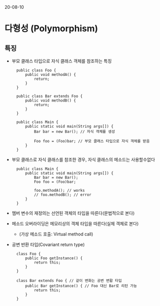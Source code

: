 20-08-10
# 다형성 (Polymorphism)
## 특징
* 부모 클래스 타입으로 자식 클래스 객체를 참조하는 특징 

        public class Foo {
            public void methodA() {
                return;
            }
        }
        
        public class Bar extends Foo {
            public void methodB() {
                return;
            }
        }
        
        public class Main {
            public static void main(String args[]) {
                Bar bar = new Bar(); // 자식 객체를 생성
        
                Foo foo = (Foo)bar; // 부모 클래스 타입으로 자식 객체를 받음 
            }
        }
* 부모 클래스로 자식 클래스를 참조한 경우, 자식 클래스의 메소드는 사용할수없다

        public class Main {
            public static void main(String args[]) {
                Bar bar = new Bar();
                Foo foo = (Foo)bar;
        
                foo.methodA(); // works
                // foo.methodB(); // error
            }
        }
* 멤버 변수의 재정의는 선언된 객체의 타입을 따른다(문법적으로 본다)
* 메소드 오버라이딩은 메모리상의 객체 타입을 따른다(실체 객체로 본다)
    * (가상 메소드 호출: Virtual method call)
* 공변 반환 타입(Covariant return type)              

        class Foo {
            public Foo getInstance() {
                return this;
            }
        }
        
        class Bar extends Foo { // 같이 변화는 공변 변홥 타입
            public Bar getInstance() { // Foo 대신 Bar로 리턴 가능
                return this;
            }
        }